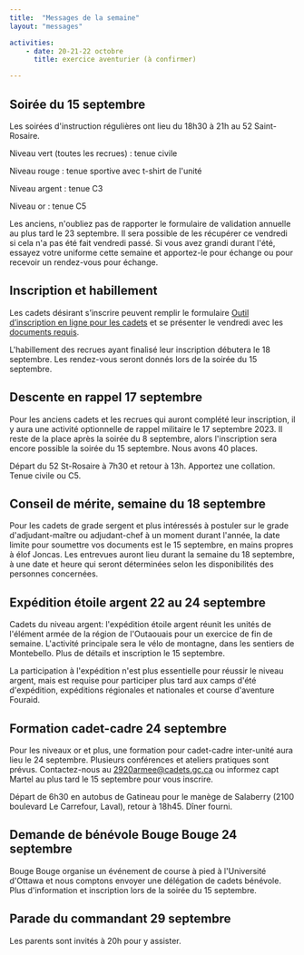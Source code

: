 ```yaml
---
title:  "Messages de la semaine"
layout: "messages"

activities: 
    - date: 20-21-22 octobre
      title: exercice aventurier (à confirmer) 

---
```

 
## Soirée du 15 septembre 
 
Les soirées d'instruction régulières ont lieu du 18h30 à 21h au 52 Saint-Rosaire.

Niveau vert (toutes les recrues) : tenue civile

Niveau rouge : tenue sportive avec t-shirt de l'unité

Niveau argent : tenue C3

Niveau or : tenue C5
 
Les anciens, n'oubliez pas de rapporter le formulaire de validation annuelle au plus tard le 23 septembre. Il sera possible de les récupérer ce vendredi si cela n'a pas été fait vendredi passé. Si vous avez grandi durant l'été, essayez votre uniforme cette semaine et apportez-le pour échange ou pour recevoir un rendez-vous pour échange.

 
## Inscription et habillement
 
Les cadets désirant s’inscrire peuvent remplir le formulaire [Outil d’inscription en ligne pour les cadets](https://www.canada.ca/fr/ministere-defense-nationale/services/cadets-rangers-juniors-canadiens/cadets/rejoignez-nous/outil-inscription-en-ligne.html) et se présenter le vendredi avec les [documents requis](https://www.cc2920.ca/information/inscriptions). 

L'habillement des recrues ayant finalisé leur inscription débutera le 18 septembre. Les rendez-vous seront donnés lors de la soirée du 15 septembre.

## Descente en rappel 17 septembre
 
Pour les anciens cadets et les recrues qui auront complété leur inscription, il y aura une activité optionnelle de rappel militaire le 17 septembre 2023. Il reste de la place après la soirée du 8 septembre, alors l'inscription sera encore possible la soirée du 15 septembre. Nous avons 40 places.

Départ du 52 St-Rosaire à 7h30 et retour à 13h. Apportez une collation. Tenue civile ou C5.

## Conseil de mérite, semaine du 18 septembre

Pour les cadets de grade sergent et plus intéressés à postuler sur le grade d'adjudant-maître ou adjudant-chef à un moment durant l'année, la date limite pour soumettre vos documents est le 15 septembre, en mains propres à élof Joncas. Les entrevues auront lieu durant la semaine du 18 septembre, à une date et heure qui seront déterminées selon les disponibilités des personnes concernées.

## Expédition étoile argent 22 au 24 septembre
 
Cadets du niveau argent: l'expédition étoile argent réunit les unités de l'élément armée de la région de l'Outaouais pour un exercice de fin de semaine. L'activité principale sera le vélo de montagne, dans les sentiers de Montebello. Plus de détails et inscription le 15 septembre.

La participation à l'expédition n'est plus essentielle pour réussir le niveau argent, mais est requise pour participer plus tard aux camps d'été d'expédition, expéditions régionales et nationales et course d'aventure Fouraid.

## Formation cadet-cadre 24 septembre 
 
Pour les niveaux or et plus, une formation pour cadet-cadre inter-unité aura lieu le 24 septembre. Plusieurs conférences et ateliers pratiques sont prévus. Contactez-nous au 2920armee@cadets.gc.ca ou informez capt Martel au plus tard le 15 septembre pour vous inscrire.

Départ de 6h30 en autobus de Gatineau pour le manège de Salaberry (2100 boulevard Le Carrefour, Laval), retour à 18h45. Dîner fourni. 

## Demande de bénévole Bouge Bouge 24 septembre

Bouge Bouge organise un événement de course à pied à l'Université d'Ottawa et nous comptons envoyer une délégation de cadets bénévole. Plus d'information et inscription lors de la soirée du 15 septembre.

## Parade du commandant 29 septembre

Les parents sont invités à 20h pour y assister.
 




 
